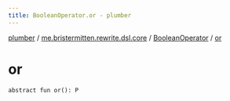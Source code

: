 ```yaml
---
title: BooleanOperator.or - plumber
---
```


[plumber](../../index.html) / [me.bristermitten.rewrite.dsl.core](../index.html) / [BooleanOperator](index.html) / [or](./or.html)

# or

`abstract fun or(): P`